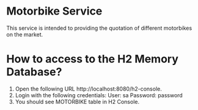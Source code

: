 # Motorbike Service
This service is intended to providing the quotation of different motorbikes on the market.


# How to access to the H2 Memory Database?

1. Open the following URL http://localhost:8080/h2-console.
2. Login with the following credentials: 
  User: sa
  Password: password
3. You should see MOTORBIKE table in H2 Console.
